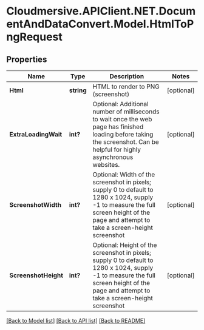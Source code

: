 # Cloudmersive.APIClient.NET.DocumentAndDataConvert.Model.HtmlToPngRequest
## Properties

Name | Type | Description | Notes
------------ | ------------- | ------------- | -------------
**Html** | **string** | HTML to render to PNG (screenshot) | [optional] 
**ExtraLoadingWait** | **int?** | Optional: Additional number of milliseconds to wait once the web page has finished loading before taking the screenshot.  Can be helpful for highly asynchronous websites. | [optional] 
**ScreenshotWidth** | **int?** | Optional: Width of the screenshot in pixels; supply 0 to default to 1280 x 1024, supply -1 to measure the full screen height of the page and attempt to take a screen-height screenshot | [optional] 
**ScreenshotHeight** | **int?** | Optional: Height of the screenshot in pixels; supply 0 to default to 1280 x 1024, supply -1 to measure the full screen height of the page and attempt to take a screen-height screenshot | [optional] 

[[Back to Model list]](../README.md#documentation-for-models) [[Back to API list]](../README.md#documentation-for-api-endpoints) [[Back to README]](../README.md)


